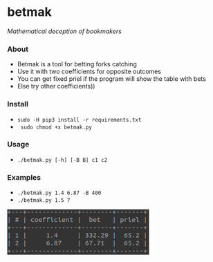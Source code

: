 # betmak
*Mathematical deception of bookmakers*

### About
* Betmak is a tool for betting forks catching
* Use it with two coefficients for opposite outcomes
* You can get fixed priel if the program will show the table with bets
* Else try other coefficients))

### Install
* ```sudo -H pip3 install -r requirements.txt```
* ``` sudo chmod +x betmak.py```

### Usage
* ```./betmak.py [-h] [-B B] c1 c2```

### Examples
* ```./betmak.py 1.4 6.87 -B 400```
* ```./betmak.py 1.5 7```

![Example](https://github.com/Gornak40/betmak/blob/master/examples/example.png)
